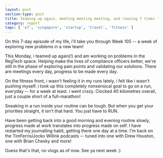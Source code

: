 ```yaml
---
layout: post
section-type: post
title: Teaming up again, meeting meeting meeting, and running 7 times this week! | Weekly Report 105
category: report
tags: [ 'ef', 'singapore', 'startup', 'travel', 'fitness' ]
---
```


On this 7-day episode of my life, i'll take you through Week 105 -- a week of exploring new problems in a new team!

This Monday, i teamed up again(!) and am working on problems in the RegTech space. Helping make the lives of compliance officers better, we're still in the phase of exploring pain points and validating our solutions. There are meetings every day, progress to be made every day. 

On the fitness front, i wasn't feeling it in my runs lately, i felt like i wasn't pushing myself. i took up this completely nonsensical goal to go on a run, everyday -- for a week at least. i went crazy. Clocked 40 kilometres overall, just a couple short of a full-marathon! 

Sneaking in a run inside your routine can be tough. But when you get your priorities straight, it isn't that hard. You just have to RUN.

Have been getting back into a good morning and evening routine slowly, progress made at work translates into progress made on self. I have restarted my journalling habit, getting there one day at a time. I'm back on the TimFerris/Jocko Willink podcasts -- tuned into one with Drew Houston, one with Brian Chesky and more! 

Guess that's that, no vlogs as of now. See ya next week :)